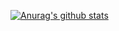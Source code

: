 [![Anurag's github stats](https://github-readme-stats.vercel.app/api?username=jm-parent)](https://github.com/anuraghazra/github-readme-stats)

